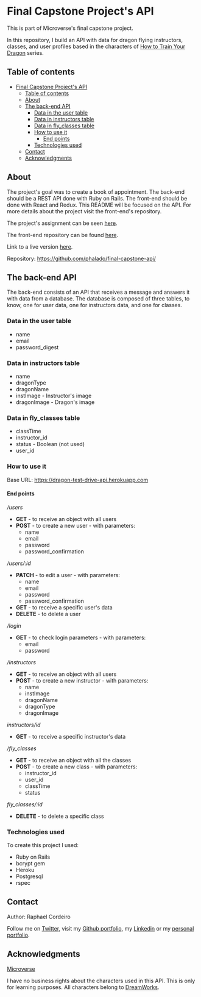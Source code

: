 # Final Capstone Project's API

This is part of Microverse's final capstone project.

In this repository, I build an API with data for dragon flying instructors, classes, and user profiles based in the characters of [How to Train Your Dragon][httyd] series.

## Table of contents

- [Final Capstone Project's API](#final-capstone-projects-api)
  - [Table of contents](#table-of-contents)
  - [About](#about)
  - [The back-end API](#the-back-end-api)
    - [Data in the user table](#data-in-the-user-table)
    - [Data in instructors table](#data-in-instructors-table)
    - [Data in fly_classes table](#data-in-flyclasses-table)
    - [How to use it](#how-to-use-it)
      - [End points](#end-points)
    - [Technologies used](#technologies-used)
  - [Contact](#contact)
  - [Acknowledgments](#acknowledgments)


## About

The project's goal was to create a book of appointment. The back-end should be a REST API done with Ruby on Rails. The front-end should be done with React and Redux. This README will be focused on the API. For more details about the project visit the front-end's repository.

The project's assignment can be seen [here][assignment].

The front-end repository can be found [here][front-end].

Link to a live version [here][live-version].

Repository: https://github.com/phalado/final-capstone-api/


## The back-end API

The back-end consists of an API that receives a message and answers it with data from a database. The database is composed of three tables, to know, one for user data, one for instructors data, and one for classes.


### Data in the user table

* name
* email
* password_digest


### Data in instructors table

* name
* dragonType
* dragonName
* instImage - Instructor's image
* dragonImage - Dragon's image


### Data in fly_classes table

* classTime
* instructor_id
* status - Boolean (not used)
* user_id


### How to use it

Base URL: https://dragon-test-drive-api.herokuapp.com


#### End points

*/users*

* **GET** - to receive an object with all users
* **POST** - to create a new user - with parameters:
  * name
  * email
  * password
  * password_confirmation

*/users/:id*

* **PATCH** - to edit a user - with parameters:
  * name
  * email
  * password
  * password_confirmation
* **GET** - to receive a specific user's data
* **DELETE** - to delete a user

*/login*

* **GET** - to check login parameters - with parameters:
  * email
  * password

*/instructors*

* **GET** - to receive an object with all users
* **POST** - to create a new instructor - with parameters:
  * name
  * instImage
  * dragonName
  * dragonType
  * dragonImage

*instructors/id*

* **GET** - to receive a specific instructor's data

*/fly_classes*

* **GET** - to receive an object with all the classes
* **POST** - to create a new class - with parameters:
  * instructor_id
  * user_id
  * classTime
  * status

*fly_classes/:id*

* **DELETE** - to delete a specific class


### Technologies used

To create this project I used:

* Ruby on Rails
* bcrypt gem
* Heroku
* Postgresql
* rspec


## Contact

Author: Raphael Cordeiro

Follow me on [Twitter][rapha-twitter],  visit my [Github portfolio][rapha-github], my [Linkedin][rapha-linkedin] or my [personal portfolio][rapha-personal].


## Acknowledgments

[Microverse][mcvs]

I have no business rights about the characters used in this API. This is only for learning purposes. All characters belong to [DreamWorks][httyd].



<!-- Links -->
[assignment]: https://www.notion.so/Final-Capstone-Project-Book-an-Appointment-41ded2ee99ff4fe4becf91acb332ca26
[live-version]: https://features--berksacademy.netlify.app/
[front-end]: https://github.com/phalado/final-capstone
[httyd]: https://www.dreamworks.com/how-to-train-your-dragon
[mcvs]: https://www.microverse.org/
[rapha-github]: https://github.com/phalado
[rapha-twitter]: https://twitter.com/phalado
[rapha-linkedin]: https://www.linkedin.com/in/raphael-cordeiro/
[rapha-personal]: https://phalado.github.io/